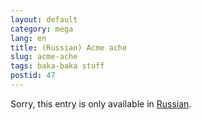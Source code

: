 ```yaml
---
layout: default
category: mega
lang: en
title: (Russian) Acme ache
slug: acme-ache
tags: baka-baka stuff 
postid: 47
---
```

<p>Sorry, this entry is only available in <a href="/mega/export/getposts.php">Russian</a>.</p>